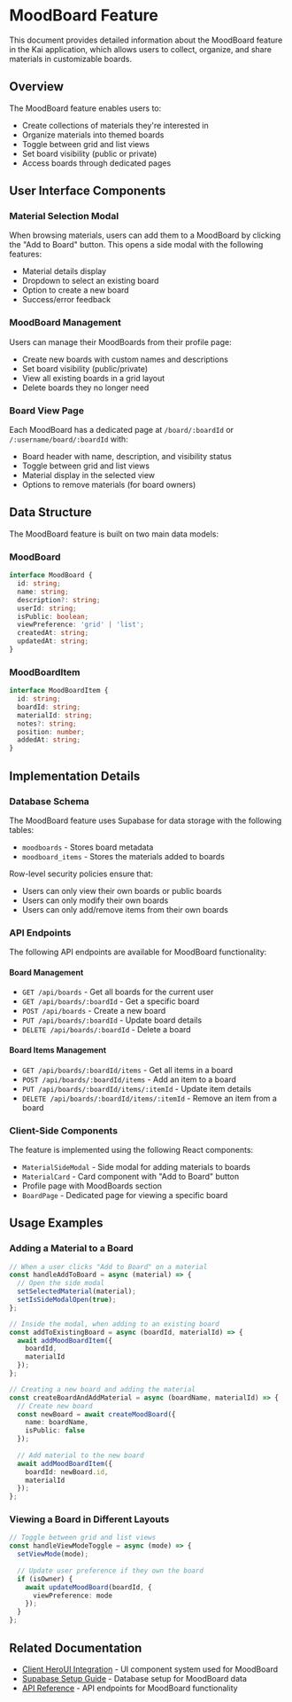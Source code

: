 # MoodBoard Feature

This document provides detailed information about the MoodBoard feature in the Kai application, which allows users to collect, organize, and share materials in customizable boards.

## Overview

The MoodBoard feature enables users to:
- Create collections of materials they're interested in
- Organize materials into themed boards
- Toggle between grid and list views
- Set board visibility (public or private)
- Access boards through dedicated pages

## User Interface Components

### Material Selection Modal

When browsing materials, users can add them to a MoodBoard by clicking the "Add to Board" button. This opens a side modal with the following features:
- Material details display
- Dropdown to select an existing board
- Option to create a new board
- Success/error feedback

### MoodBoard Management

Users can manage their MoodBoards from their profile page:
- Create new boards with custom names and descriptions
- Set board visibility (public/private)
- View all existing boards in a grid layout
- Delete boards they no longer need

### Board View Page

Each MoodBoard has a dedicated page at `/board/:boardId` or `/:username/board/:boardId` with:
- Board header with name, description, and visibility status
- Toggle between grid and list views
- Material display in the selected view
- Options to remove materials (for board owners)

## Data Structure

The MoodBoard feature is built on two main data models:

### MoodBoard

```typescript
interface MoodBoard {
  id: string;
  name: string;
  description?: string;
  userId: string;
  isPublic: boolean;
  viewPreference: 'grid' | 'list';
  createdAt: string;
  updatedAt: string;
}
```

### MoodBoardItem

```typescript
interface MoodBoardItem {
  id: string;
  boardId: string;
  materialId: string;
  notes?: string;
  position: number;
  addedAt: string;
}
```

## Implementation Details

### Database Schema

The MoodBoard feature uses Supabase for data storage with the following tables:
- `moodboards` - Stores board metadata
- `moodboard_items` - Stores the materials added to boards

Row-level security policies ensure that:
- Users can only view their own boards or public boards
- Users can only modify their own boards
- Users can only add/remove items from their own boards

### API Endpoints

The following API endpoints are available for MoodBoard functionality:

#### Board Management
- `GET /api/boards` - Get all boards for the current user
- `GET /api/boards/:boardId` - Get a specific board
- `POST /api/boards` - Create a new board
- `PUT /api/boards/:boardId` - Update board details
- `DELETE /api/boards/:boardId` - Delete a board

#### Board Items Management
- `GET /api/boards/:boardId/items` - Get all items in a board
- `POST /api/boards/:boardId/items` - Add an item to a board
- `PUT /api/boards/:boardId/items/:itemId` - Update item details
- `DELETE /api/boards/:boardId/items/:itemId` - Remove an item from a board

### Client-Side Components

The feature is implemented using the following React components:
- `MaterialSideModal` - Side modal for adding materials to boards
- `MaterialCard` - Card component with "Add to Board" button
- Profile page with MoodBoards section
- `BoardPage` - Dedicated page for viewing a specific board

## Usage Examples

### Adding a Material to a Board

```typescript
// When a user clicks "Add to Board" on a material
const handleAddToBoard = async (material) => {
  // Open the side modal
  setSelectedMaterial(material);
  setIsSideModalOpen(true);
};

// Inside the modal, when adding to an existing board
const addToExistingBoard = async (boardId, materialId) => {
  await addMoodBoardItem({
    boardId,
    materialId
  });
};

// Creating a new board and adding the material
const createBoardAndAddMaterial = async (boardName, materialId) => {
  // Create new board
  const newBoard = await createMoodBoard({
    name: boardName,
    isPublic: false
  });
  
  // Add material to the new board
  await addMoodBoardItem({
    boardId: newBoard.id,
    materialId
  });
};
```

### Viewing a Board in Different Layouts

```typescript
// Toggle between grid and list views
const handleViewModeToggle = async (mode) => {
  setViewMode(mode);
  
  // Update user preference if they own the board
  if (isOwner) {
    await updateMoodBoard(boardId, {
      viewPreference: mode
    });
  }
};
```

## Related Documentation

- [Client HeroUI Integration](./client-heroui-integration.md) - UI component system used for MoodBoard
- [Supabase Setup Guide](./supabase-setup-guide.md) - Database setup for MoodBoard data
- [API Reference](./api-reference.md) - API endpoints for MoodBoard functionality
